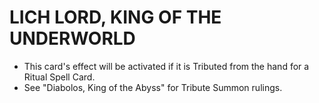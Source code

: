 
# LICH LORD, KING OF THE UNDERWORLD

*   This card's effect will be activated if it is Tributed from the hand for a Ritual Spell Card.
*   See "Diabolos, King of the Abyss" for Tribute Summon rulings.

  